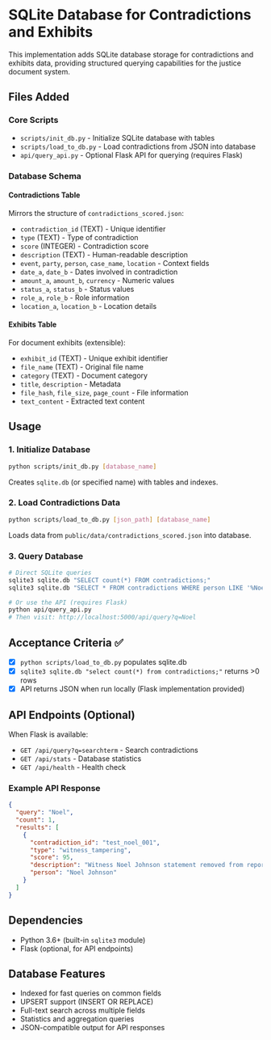 # SQLite Database for Contradictions and Exhibits

This implementation adds SQLite database storage for contradictions and exhibits data, providing structured querying capabilities for the justice document system.

## Files Added

### Core Scripts
- `scripts/init_db.py` - Initialize SQLite database with tables
- `scripts/load_to_db.py` - Load contradictions from JSON into database
- `api/query_api.py` - Optional Flask API for querying (requires Flask)

### Database Schema

#### Contradictions Table
Mirrors the structure of `contradictions_scored.json`:
- `contradiction_id` (TEXT) - Unique identifier
- `type` (TEXT) - Type of contradiction
- `score` (INTEGER) - Contradiction score
- `description` (TEXT) - Human-readable description
- `event`, `party`, `person`, `case_name`, `location` - Context fields
- `date_a`, `date_b` - Dates involved in contradiction
- `amount_a`, `amount_b`, `currency` - Numeric values
- `status_a`, `status_b` - Status values
- `role_a`, `role_b` - Role information
- `location_a`, `location_b` - Location details

#### Exhibits Table
For document exhibits (extensible):
- `exhibit_id` (TEXT) - Unique exhibit identifier
- `file_name` (TEXT) - Original file name
- `category` (TEXT) - Document category
- `title`, `description` - Metadata
- `file_hash`, `file_size`, `page_count` - File information
- `text_content` - Extracted text content

## Usage

### 1. Initialize Database
```bash
python scripts/init_db.py [database_name]
```
Creates `sqlite.db` (or specified name) with tables and indexes.

### 2. Load Contradictions Data
```bash
python scripts/load_to_db.py [json_path] [database_name]
```
Loads data from `public/data/contradictions_scored.json` into database.

### 3. Query Database
```bash
# Direct SQLite queries
sqlite3 sqlite.db "SELECT count(*) FROM contradictions;"
sqlite3 sqlite.db "SELECT * FROM contradictions WHERE person LIKE '%Noel%';"

# Or use the API (requires Flask)
python api/query_api.py
# Then visit: http://localhost:5000/api/query?q=Noel
```

## Acceptance Criteria ✅

- [x] `python scripts/load_to_db.py` populates sqlite.db
- [x] `sqlite3 sqlite.db "select count(*) from contradictions;"` returns >0 rows
- [x] API returns JSON when run locally (Flask implementation provided)

## API Endpoints (Optional)

When Flask is available:

- `GET /api/query?q=searchterm` - Search contradictions
- `GET /api/stats` - Database statistics
- `GET /api/health` - Health check

### Example API Response
```json
{
  "query": "Noel",
  "count": 1,
  "results": [
    {
      "contradiction_id": "test_noel_001",
      "type": "witness_tampering", 
      "score": 95,
      "description": "Witness Noel Johnson statement removed from report",
      "person": "Noel Johnson"
    }
  ]
}
```

## Dependencies

- Python 3.6+ (built-in `sqlite3` module)
- Flask (optional, for API endpoints)

## Database Features

- Indexed for fast queries on common fields
- UPSERT support (INSERT OR REPLACE)
- Full-text search across multiple fields
- Statistics and aggregation queries
- JSON-compatible output for API responses